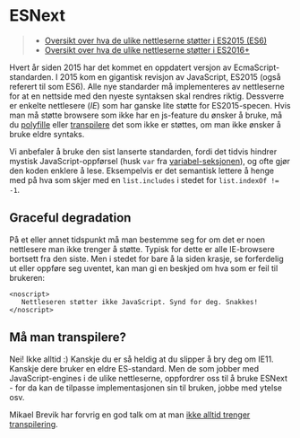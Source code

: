 # ESNext

> * [Oversikt over hva de ulike nettleserne støtter i ES2015 \(ES6\)](http://kangax.github.io/compat-table/es6/)
> * [Oversikt over hva de ulike nettleserne støtter i ES2016+](http://kangax.github.io/compat-table/es2016plus/)

Hvert år siden 2015 har det kommet en oppdatert versjon av EcmaScript-standarden. I 2015 kom en gigantisk revisjon av JavaScript, ES2015 \(også referert til som ES6\). Alle nye standarder må implementeres av nettleserne for at en nettside med den nyeste syntaksen skal rendres riktig. Dessverre er enkelte nettlesere \(_IE_\) som har ganske lite støtte for ES2015-specen. Hvis man må støtte browsere som ikke har en js-feature du ønsker å bruke, må du [polyfille](https://en.wikipedia.org/wiki/Polyfill) eller [transpilere](https://en.wikipedia.org/wiki/Source-to-source_compiler) det som ikke er støttes, om man ikke ønsker å bruke eldre syntaks.

Vi anbefaler å bruke den sist lanserte standarden, fordi det tidvis hindrer mystisk JavaScript-oppførsel \(husk `var` fra [variabel-seksjonen](01-variabler.md)\), og ofte gjør den koden enklere å lese. Eksempelvis er det semantisk lettere å henge med på hva som skjer med en `list.includes` i stedet for `list.indexOf != -1`.

## Graceful degradation

På et eller annet tidspunkt må man bestemme seg for om det er noen nettlesere man ikke trenger å støtte. Typisk for dette er alle IE-browsere bortsett fra den siste. Men i stedet for bare å la siden krasje, se forferdelig ut eller oppføre seg uventet, kan man gi en beskjed om hva som er feil til brukeren:

```markup
<noscript>
   Nettleseren støtter ikke JavaScript. Synd for deg. Snakkes!
</noscript>
```

## Må man transpilere?

Nei! Ikke alltid :\) Kanskje du er så heldig at du slipper å bry deg om IE11. Kanskje dere bruker en eldre ES-standard. Men de som jobber med JavaScript-engines i de ulike nettleserne, oppfordrer oss til å bruke ESNext - for da kan de tilpasse implementasjonen sin til bruken, jobbe med ytelse osv.

Mikael Brevik har forvrig en god talk om at man [ikke alltid trenger transpilering](https://vimeo.com/207724489).


